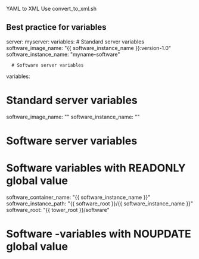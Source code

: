 YAML to XML
Use convert_to_xml.sh

Best practice for variables
---------------------------

server:
  myserver:
    variables:
      # Standard server variables
      software_image_name: "{{ software_instance_name }}:version-1.0"
      software_instance_name: "myname-software"

      # Software server variables

variables:
  # Standard server variables
  software_image_name: ""
  software_instance_name: ""

  # Software server variables

  # Software variables with READONLY global value
  software_container_name: "{{ software_instance_name }}"
  software_instance_path: "{{ software_root }}/{{ software_instance_name }}"
  software_root: "{{ tower_root }}/software"

  # Software -variables with NOUPDATE global value
